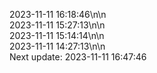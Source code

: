 2023-11-11 16:18:46\n\n  
2023-11-11 15:27:13\n\n  
2023-11-11 15:14:14\n\n  
2023-11-11 14:27:13\n\n  
Next update: 2023-11-11 16:47:46
